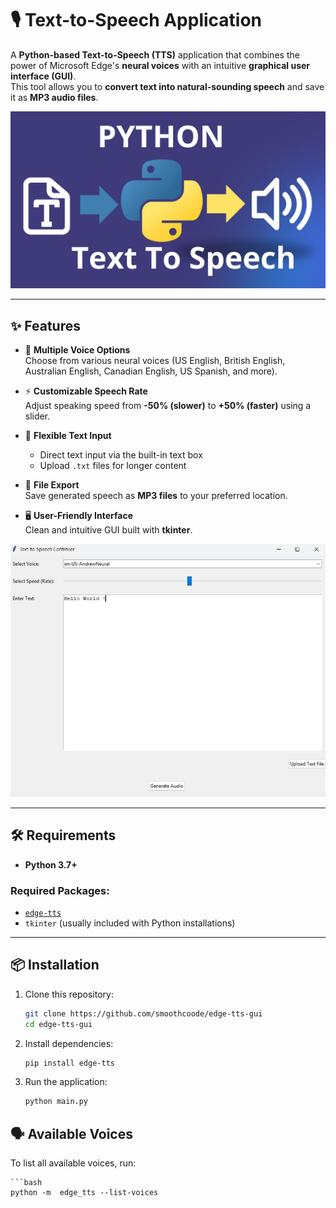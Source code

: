 # 🎙️ Text-to-Speech Application

A **Python-based Text-to-Speech (TTS)** application that combines the power of Microsoft Edge's **neural voices** with an intuitive **graphical user interface (GUI)**.  
This tool allows you to **convert text into natural-sounding speech** and save it as **MP3 audio files**.

![ python tts](https://github.com/smoothcoode/Image/blob/main/tts.png?raw=true)


---

## ✨ Features

- 🎤 **Multiple Voice Options**  
  Choose from various neural voices (US English, British English, Australian English, Canadian English, US Spanish, and more).

- ⚡ **Customizable Speech Rate**  
  Adjust speaking speed from **-50% (slower)** to **+50% (faster)** using a slider.

- 📝 **Flexible Text Input**  
  - Direct text input via the built-in text box  
  - Upload `.txt` files for longer content  

- 💾 **File Export**  
  Save generated speech as **MP3 files** to your preferred location.

- 🖥️ **User-Friendly Interface**  
  Clean and intuitive GUI built with **tkinter**.

![ python tts](https://github.com/smoothcoode/Image/blob/main/ttsgui.png?raw=true)


---

## 🛠️ Requirements

- **Python 3.7+**

### Required Packages:
- [`edge-tts`](https://pypi.org/project/edge-tts/)  
- `tkinter` (usually included with Python installations)

---

## 📦 Installation

1. Clone this repository:
   ```bash
   git clone https://github.com/smoothcoode/edge-tts-gui
   cd edge-tts-gui
2. Install dependencies:

    ```bash
    pip install edge-tts


3. Run the application:

    ```bash
    python main.py


## 🗣️ Available Voices
To list all available voices, run:

    ```bash
    python -m  edge_tts --list-voices
